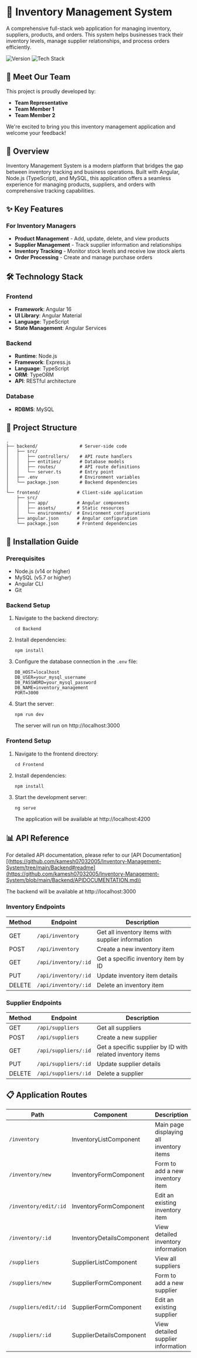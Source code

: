 # 🚀 Inventory Management System

A comprehensive full-stack web application for managing inventory, suppliers, products, and orders. This system helps businesses track their inventory levels, manage supplier relationships, and process orders efficiently.

![Version](https://img.shields.io/badge/Version-1.0.0-blue)
![Tech Stack](https://img.shields.io/badge/Tech%20Stack-Angular%20%7C%20Node.js%20%7C%20MySQL-orange)

## 👋 Meet Our Team

This project is proudly developed by:
- **Team Representative**
- **Team Member 1**
- **Team Member 2**

We're excited to bring you this inventory management application and welcome your feedback!

## 💼 Overview

Inventory Management System is a modern platform that bridges the gap between inventory tracking and business operations. Built with Angular, Node.js (TypeScript), and MySQL, this application offers a seamless experience for managing products, suppliers, and orders with comprehensive tracking capabilities.

## ✨ Key Features

### For Inventory Managers
- **Product Management** - Add, update, delete, and view products
- **Supplier Management** - Track supplier information and relationships
- **Inventory Tracking** - Monitor stock levels and receive low stock alerts
- **Order Processing** - Create and manage purchase orders


## 🛠️ Technology Stack

### Frontend
- **Framework**: Angular 16
- **UI Library**: Angular Material
- **Language**: TypeScript
- **State Management**: Angular Services

### Backend
- **Runtime**: Node.js
- **Framework**: Express.js
- **Language**: TypeScript
- **ORM**: TypeORM
- **API**: RESTful architecture

### Database
- **RDBMS**: MySQL

## 📁 Project Structure
```
.
├── backend/                # Server-side code
│   ├── src/
│   │   ├── controllers/    # API route handlers
│   │   ├── entities/       # Database models
│   │   ├── routes/         # API route definitions
│   │   └── server.ts       # Entry point
│   ├── .env                # Environment variables
│   └── package.json        # Backend dependencies
│
└── frontend/              # Client-side application
    ├── src/
    │   ├── app/           # Angular components
    │   ├── assets/        # Static resources
    │   └── environments/  # Environment configurations
    ├── angular.json       # Angular configuration
    └── package.json       # Frontend dependencies
```

## 🚀 Installation Guide

### Prerequisites
- Node.js (v14 or higher)
- MySQL (v5.7 or higher)
- Angular CLI
- Git

### Backend Setup
1. Navigate to the backend directory:
   ```
   cd Backend
   ```

2. Install dependencies:
   ```
   npm install
   ```

3. Configure the database connection in the `.env` file:
   ```
   DB_HOST=localhost
   DB_USER=your_mysql_username
   DB_PASSWORD=your_mysql_password
   DB_NAME=inventory_management
   PORT=3000
   ```

4. Start the server:
   ```
   npm run dev
   ```
   The server will run on http://localhost:3000

### Frontend Setup
1. Navigate to the frontend directory:
   ```
   cd Frontend
   ```

2. Install dependencies:
   ```
   npm install
   ```

3. Start the development server:
   ```
   ng serve
   ```
   The application will be available at http://localhost:4200

## 📊 API Reference
For detailed API documentation, please refer to our [API Documentation][(https://github.com/kamesh07032005/Inventory-Management-System/tree/main/Backend#readme](https://github.com/kamesh07032005/Inventory-Management-System/blob/main/Backend/APIDOCUMENTATION.md))

 The backend will be available at http://localhost:3000

### Inventory Endpoints

| Method | Endpoint | Description |
|--------|----------|-------------|
| GET    | `/api/inventory` | Get all inventory items with supplier information |
| POST   | `/api/inventory` | Create a new inventory item |
| GET    | `/api/inventory/:id` | Get a specific inventory item by ID |
| PUT    | `/api/inventory/:id` | Update inventory item details |
| DELETE | `/api/inventory/:id` | Delete an inventory item |

### Supplier Endpoints

| Method | Endpoint | Description |
|--------|----------|-------------|
| GET    | `/api/suppliers` | Get all suppliers |
| POST   | `/api/suppliers` | Create a new supplier |
| GET    | `/api/suppliers/:id` | Get a specific supplier by ID with related inventory items |
| PUT    | `/api/suppliers/:id` | Update supplier details |
| DELETE | `/api/suppliers/:id` | Delete a supplier |

## 📋 Application Routes

| Path | Component | Description |
|------|-----------|-------------|
| `/inventory` | InventoryListComponent | Main page displaying all inventory items |
| `/inventory/new` | InventoryFormComponent | Form to add a new inventory item |
| `/inventory/edit/:id` | InventoryFormComponent | Edit an existing inventory item |
| `/inventory/:id` | InventoryDetailsComponent | View detailed inventory information |
| `/suppliers` | SupplierListComponent | View all suppliers |
| `/suppliers/new` | SupplierFormComponent | Form to add a new supplier |
| `/suppliers/edit/:id` | SupplierFormComponent | Edit an existing supplier |
| `/suppliers/:id` | SupplierDetailsComponent | View detailed supplier information |


